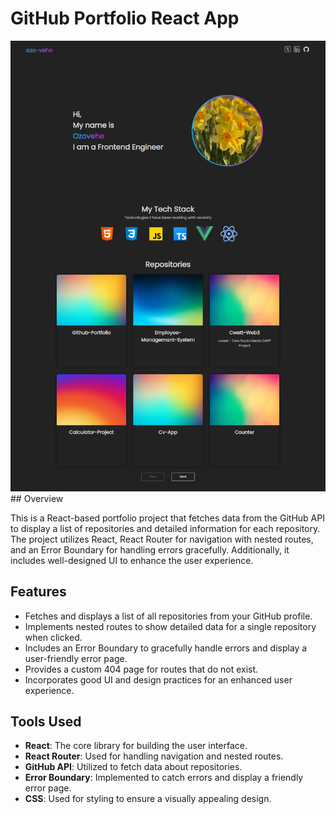 # GitHub Portfolio React App
<img width="800" src="https://github.com/ozo-vehe/github-portfolio/blob/main/screenshot.png" />
## Overview

This is a React-based portfolio project that fetches data from the GitHub API to display a list of repositories and detailed information for each repository. The project utilizes React, React Router for navigation with nested routes, and an Error Boundary for handling errors gracefully. Additionally, it includes well-designed UI to enhance the user experience.

## Features
- Fetches and displays a list of all repositories from your GitHub profile.
- Implements nested routes to show detailed data for a single repository when clicked.
- Includes an Error Boundary to gracefully handle errors and display a user-friendly error page.
- Provides a custom 404 page for routes that do not exist.
- Incorporates good UI and design practices for an enhanced user experience.

## Tools Used
- **React**: The core library for building the user interface.
- **React Router**: Used for handling navigation and nested routes.
- **GitHub API**: Utilized to fetch data about repositories.
- **Error Boundary**: Implemented to catch errors and display a friendly error page.
- **CSS**: Used for styling to ensure a visually appealing design.
